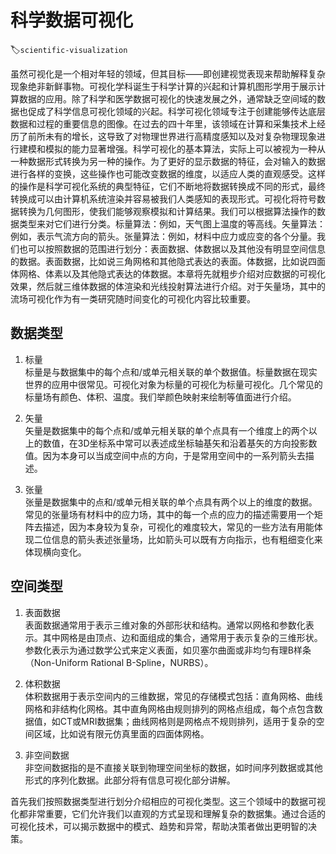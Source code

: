 # 科学数据可视化
:label:`scientific-visualization`

虽然可视化是一个相对年轻的领域，但其目标——即创建视觉表现来帮助解释复杂现象绝非新鲜事物。可视化学科诞生于科学计算的兴起和计算机图形学用于展示计算数据的应用。除了科学和医学数据可视化的快速发展之外，通常缺乏空间域的数据也促成了科学信息可视化领域的兴起。科学可视化领域专注于创建能够传达底层数据和过程的重要信息的图像。在过去的四十年里，该领域在计算和采集技术上经历了前所未有的增长，这导致了对物理世界进行高精度感知以及对复杂物理现象进行建模和模拟的能力显著增强。科学可视化的基本算法，实际上可以被视为一种从一种数据形式转换为另一种的操作。为了更好的显示数据的特征，会对输入的数据进行各样的变换，这些操作也可能改变数据的维度，以适应人类的直观感受。这样的操作是科学可视化系统的典型特征，它们不断地将数据转换成不同的形式，最终转换成可以由计算机系统渲染并容易被我们人类感知的表现形式。可视化将符号数据转换为几何图形，使我们能够观察模拟和计算结果。我们可以根据算法操作的数据类型来对它们进行分类。标量算法：例如，天气图上温度的等高线。矢量算法：例如，表示气流方向的箭头。张量算法：例如，材料中应力或应变的各个分量。我们也可以按照数据的范围进行划分：表面数据、体数据以及其他没有明显空间信息的数据。表面数据，比如说三角网格和其他隐式表达的表面。体数据，比如说四面体网格、体素以及其他隐式表达的体数据。本章将先就粗步介绍对应数据的可视化效果，然后就三维体数据的体渲染和光线投射算法进行介绍。对于矢量场，其中的流场可视化作为有一类研究随时间变化的可视化内容比较重要。

## 数据类型

1. 标量  
标量是与数据集中的每个点和/或单元相关联的单个数据值。标量数据在现实世界的应用中很常见。可视化对象为标量的可视化为标量可视化。几个常见的标量场有颜色、体积、温度。我们举颜色映射来绘制等值面进行介绍。

2. 矢量  
矢量是数据集中的每个点和/或单元相关联的单个点具有一个维度上的两个以上的数值，在3D坐标系中常可以表述成坐标轴基矢和沿着基矢的方向投影数值。因为本身可以当成空间中点的方向，于是常用空间中的一系列箭头去描述。

3. 张量  
张量是数据集中的点和/或单元相关联的单个点具有两个以上的维度的数据。常见的张量场有材料中的应力场，其中的每一个点的应力的描述需要用一个矩阵去描述，因为本身较为复杂，可视化的难度较大，常见的一些方法有用能体现二位信息的箭头表述张量场，比如箭头可以既有方向指示，也有粗细变化来体现横向变化。

## 空间类型

1. 表面数据  
表面数据通常用于表示三维对象的外部形状和结构。通常以网格和参数化表示。其中网格是由顶点、边和面组成的集合，通常用于表示复杂的三维形状。参数化表示为通过数学公式来定义表面，如贝塞尔曲面或非均匀有理B样条（Non-Uniform Rational B-Spline，NURBS）。

2. 体积数据  
体积数据用于表示空间内的三维数据，常见的存储模式包括：直角网格、曲线网格和非结构化网格。其中直角网格由规则排列的网格点组成，每个点包含数据值，如CT或MRI数据集；曲线网格则是网格点不规则排列，适用于复杂的空间区域，比如说有限元仿真里面的四面体网格。

3. 非空间数据  
非空间数据指的是不直接关联到物理空间坐标的数据，如时间序列数据或其他形式的序列化数据。此部分将有信息可视化部分讲解。

首先我们按照数据类型进行划分介绍相应的可视化类型。这三个领域中的数据可视化都非常重要，它们允许我们以直观的方式呈现和理解复杂的数据集。通过合适的可视化技术，可以揭示数据中的模式、趋势和异常，帮助决策者做出更明智的决策。